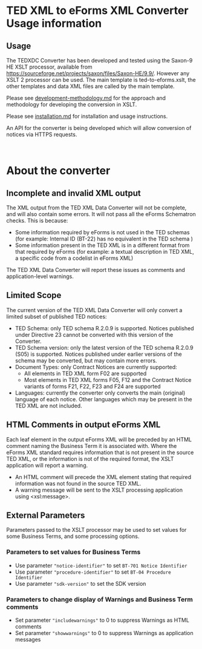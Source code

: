 # TED XML to eForms XML Converter Usage information


## Usage

The TEDXDC Converter has been developed and tested using the Saxon-9 HE XSLT processor, available from https://sourceforge.net/projects/saxon/files/Saxon-HE/9.9/. However any XSLT 2 processor can be used. The main template is ted-to-eforms.xslt, the other templates and data XML files are called by the main template.

Please see [development-methodology.md](development-methodology.md) for the approach and methodology for developing the conversion in XSLT.

Please see [installation.md](installation.md) for installation and usage instructions.

An API for the converter is being developed which will allow conversion of notices via HTTPS requests.
<br>

<br>

# About the converter

## Incomplete and invalid XML output

The XML output from the TED XML Data Converter will not be complete, and will also contain some errors. It will not pass all the eForms Schematron checks. This is because:

* Some information required by eForms is not used in the TED schemas (for example: Internal ID (BT-22) has no equivalent in the TED schema )
* Some information present in the TED XML is in a different format from that required by eForms (for example: a textual description in TED XML, a specific code from a codelist in eForms XML)

The TED XML Data Converter will report these issues as comments and application-level warnings.


## Limited Scope

The current version of the TED XML Data Converter will only convert a limited subset of published TED notices:

* TED Schema: only TED schema R.2.0.9 is supported. Notices published under Directive 23 cannot be converted with this version of the Converter.
* TED Schema version: only the latest version of the TED schema R.2.0.9 (S05) is supported. Notices published under earlier versions of the schema may be converted, but may contain more errors.
* Document Types: only Contract Notices are currently supported:
    * All elements in TED XML form F02 are supported
    * Most elements in TED XML forms F05, F12 and the Contract Notice variants of forms F21, F22, F23 and F24 are supported
* Languages: currently the converter only converts the main (original) language of each notice. Other languages which may be present in the TED XML are not included.


## HTML Comments in output eForms XML

Each leaf element in the output eForms XML will be preceded by an HTML comment naming the Business Term it is associated with. 
Where the eForms XML standard requires information that is not present in the source TED XML, or the information is not of the required format, the XSLT application will report a warning.

* An HTML comment will precede the XML element stating that required information was not found in the source TED XML.
* A warning message will be sent to the XSLT processing application using \<xsl:message\>.

## External Parameters

Parameters passed to the XSLT processor may be used to set values for some Business Terms, and some processing options.

### Parameters to set values for Business Terms

* Use parameter `"notice-identifier"` to set `BT-701 Notice Identifier` 
* Use parameter `"procedure-identifier"` to set `BT-04 Procedure Identifier` 
* Use parameter `"sdk-version"` to set the SDK version 

### Parameters to change display of Warnings and Business Term comments

* Set parameter `"includewarnings"` to 0 to suppress Warnings as HTML comments 
* Set parameter `"showwarnings"` to 0 to suppress Warnings as application messages 

